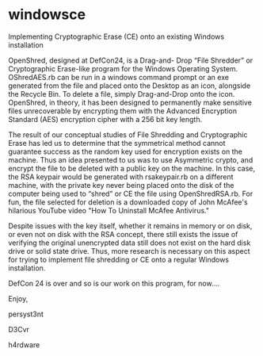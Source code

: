 # windowsce
Implementing Cryptographic Erase (CE) onto an existing Windows installation

OpenShred, designed at DefCon24, is a Drag-and- Drop “File Shredder” or Cryptographic Erase-like program for the Windows Operating System.  OShredAES.rb can be run in a windows command prompt or an exe generated from the file and placed onto the Desktop as an icon, alongside the Recycle Bin.  To delete a file, simply Drag-and-Drop onto the icon.  OpenShred, in theory, it has been designed to permanently make sensitive files unrecoverable by encrypting them with the  Advanced Encryption Standard (AES) encryption cipher with a 256 bit key length.

The result of our conceptual studies of File Shredding and Cryptographic Erase has led us to determine that the symmetrical method cannot guarantee success as the random key used for encryption exists on the machine.  Thus an idea presented to us was to use Asymmetric crypto, and encrypt the file to be deleted with a public key on the machine.  In this case, the RSA keypair would be generated with rsakeypair.rb on a different machine, with the private key never being placed onto the disk of the computer being used to “shred” or CE the file using OpenShredRSA.rb.  For fun, the file selected for deletion is a downloaded copy of John McAfee's hilarious YouTube video "How To Uninstall McAfee Antivirus."

Despite issues with the key itself, whether it remains in memory or on disk, or even not on disk with the RSA concept, there still exists the issue of verifying the original unencrypted data still does not exist on the hard disk drive or solid state drive.  Thus, more research is necessary on this aspect for trying to implement file shredding or CE onto a regular Windows installation.

DefCon 24 is over and so is our work on this program, for now....

Enjoy,

persyst3nt

D3Cvr

h4rdware
